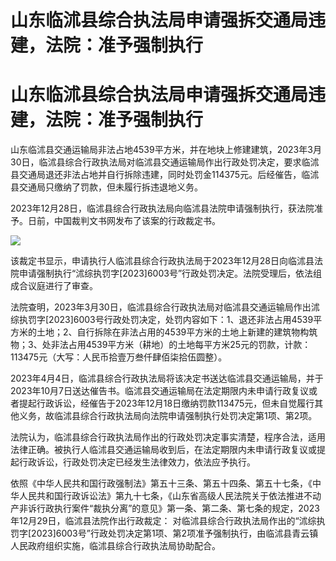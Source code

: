 # 山东临沭县综合执法局申请强拆交通局违建，法院：准予强制执行

# 山东临沭县综合执法局申请强拆交通局违建，法院：准予强制执行

山东临沭县交通运输局非法占地4539平方米，并在地块上修建建筑，2023年3月30日，临沭县综合行政执法局对临沭县交通运输局作出行政处罚决定，要求临沭县交通局退还非法占地并自行拆除违建，同时处罚金114375元。后经催告，临沭县交通局只缴纳了罚款，但未履行拆违退地义务。

2023年12月28日，临沭县综合行政执法局向临沭县法院申请强制执行，获法院准予。日前，中国裁判文书网发布了该案的行政裁定书。

![](https://inews.gtimg.com/om_bt/O_EinGYHonBd1yNAhx2WGRwJdkZUo0wbNAHD57V1Ek3HYAA/1000)

该裁定书显示，申请执行人临沭县综合行政执法局于2023年12月28日向临沭县法院申请强制执行“沭综执罚字[2023]6003号”行政处罚决定。法院受理后，依法组成合议庭进行了审查。

法院查明，2023年3月30日，临沭县综合行政执法局对临沭县交通运输局作出沭综执罚字[2023]6003号行政处罚决定，处罚内容如下：1、退还非法占用4539平方米的土地；2、自行拆除在非法占用的4539平方米的土地上新建的建筑物构筑物；3、处非法占用4539平方米（耕地）的土地每平方米25元的罚款，计款：113475元（大写：人民币拾壹万叁仟肆佰柒拾伍圆整）。

2023年4月4日，临沭县综合行政执法局将该决定书送达临沭县交通运输局，并于2023年10月7日送达催告书。临沭县交通运输局在法定期限内未申请行政复议或者提起行政诉讼，经催告于2023年12月18日缴纳罚款113475元，但未自觉履行其他义务，故临沭县综合行政执法局向法院申请强制执行处罚决定第1项、第2项。

法院认为，临沭县综合行政执法局作出的行政处罚决定事实清楚，程序合法，适用法律正确。被执行人临沭县交通运输局收到后，在法定期限内未申请行政复议或提起行政诉讼，行政处罚决定已经发生法律效力，依法应予执行。

依照《中华人民共和国行政强制法》第五十三条、第五十四条、第五十七条，《中华人民共和国行政诉讼法》第九十七条，《山东省高级人民法院关于依法推进不动产非诉行政执行案件“裁执分离”的意见》第一条、第二条、第七条的规定，2023年12月29日，临沭县法院作出行政裁定：
对临沭县综合行政执法局作出的“沭综执罚字[2023]6003号”行政处罚决定第1项、第2项准予强制执行，由临沭县青云镇人民政府组织实施，临沭县综合行政执法局协助配合。

